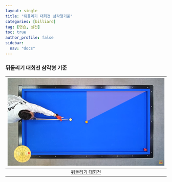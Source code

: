 ```yaml
---
layout: single
title: "뒤돌리기 대회전 삼각형기준"
categories: [billiard]
tag: [연습, 실전]
toc: true
author_profile: false
sidebar:
  nav: "docs"
---
```


### 뒤돌리기 대회전 삼각형 기준

| [![뒤돌리기 대회전 삼각형 기준](/images/%EB%92%A4%EB%8F%8C%EB%A6%AC%EA%B8%B0%20%EB%8C%80%ED%9A%8C%EC%A0%84.png)](https://1drv.ms/p/s!AuJKpwyYpUY9_D5TfoLeWlQdQzdR?e=ij2F57) |
| :---: |
| [뒤돌리기 대회전](https://youtu.be/xgekRSo1Q6E?si=NmtcYXMzbWR6nMSl) |
